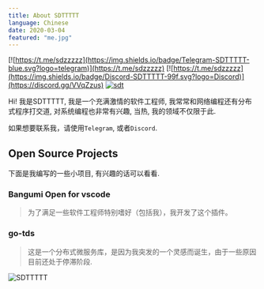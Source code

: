 ```yaml
---
title: About SDTTTTT
language: Chinese
date: 2020-03-04
featured: "me.jpg"
---
```


[![https://t.me/sdzzzzz](https://img.shields.io/badge/Telegram-SDTTTTT-blue.svg?logo=telegram)](https://t.me/sdzzzzz)
[![https://t.me/sdzzzzz](https://img.shields.io/badge/Discord-SDTTTTT-99f.svg?logo=Discord)](https://discord.gg/VVqZzus)
[![sdt](https://img.shields.io/badge/bilibili-SDTTTTT-red?logo=niconico)](https://space.bilibili.com/27781539)

Hi! 我是SDTTTTT, 我是一个充满激情的软件工程师, 我常常和网络编程还有分布式程序打交道, 对系统编程也非常有兴趣, 当热, 我的领域不仅限于此.


如果想要联系我，请使用`Telegram`, 或者`Discord`.

## Open Source Projects

下面是我编写的一些小项目, 有兴趣的话可以看看.

### Bangumi Open for vscode

> 为了满足一些软件工程师特别嗜好（包括我），我开发了这个插件。

### go-tds

> 这是一个分布式微服务库，是因为我突发的一个灵感而诞生，由于一些原因目前还处于停滞阶段.

![SDTTTTT](https://imgsa.baidu.com/forum/w%3D580/sign=a3bf12530e4f78f0800b9afb49310a83/cbeaabdcd100baa19543cbbc4a10b912c9fc2ea5.jpg)
